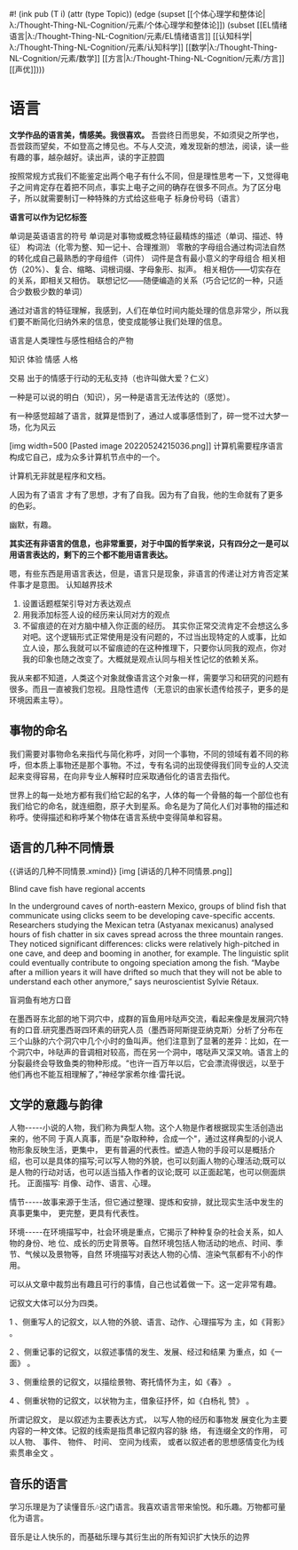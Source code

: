 #! (ink pub (T i) (attr (type Topic)) (edge (supset [[个体心理学和整体论|λ:/Thought-Thing-NL-Cognition/元素/个体心理学和整体论]]) (subset [[EL情绪语言|λ:/Thought-Thing-NL-Cognition/元素/EL情绪语言]] [[认知科学|λ:/Thought-Thing-NL-Cognition/元素/认知科学]] [[数学|λ:/Thought-Thing-NL-Cognition/元素/数学]] [[方言|λ:/Thought-Thing-NL-Cognition/元素/方言]] [[声优]])))


# 语言

 **文学作品的语言美，情感美。我很喜欢。** 
吾尝终日而思矣，不如须臾之所学也，吾尝跂而望矣，不如登高之博见也。不与人交流，难发现新的想法，阅读，读一些有趣的事，越杂越好。读出声，读的字正腔圆


按照常规方式我们不能鉴定出两个电子有什么不同，但是理性思考一下，又觉得电子之间肯定存在着把不同点，事实上电子之间的确存在很多不同点。为了区分电子，所以就需要制订一种特殊的方式给这些电子 标身份号码（语言）



 **语言可以作为记忆标签** 

单词是英语语言的符号
单词是对事物或概念特征最精炼的描述（单词、描述、特征）
构词法（化零为整、知一记十、合理推测）
零散的字母组合通过构词法自然的转化成自己最熟悉的字母组件（词件）
词件是含有最小意义的字母组合
相关相仿（20%）、复合、缩略、词根词缀、字母象形、拟声。
相关相仿——切实存在的关系，即相关又相仿。
联想记忆——随便编造的关系（巧合记忆的一种，只适合少数极少数的单词）


通过对语言的特征理解，我感到，人们在单位时间内能处理的信息非常少，所以我们要不断简化归纳外来的信息，使变成能够让我们处理的信息。

语言是人类理性与感性相结合的产物


知识 体验 情感 人格

交易 出于的情感于行动的无私支持（也许叫做大爱？仁义）



一种是可以说的明白（知识），另一种是语言无法传达的（感觉）。


有一种感觉超越了语言，就算是悟到了，通过人或事感悟到了，碎一觉不过大梦一场，化为风云

[img width=500 [Pasted image 20220524215036.png]]
计算机需要程序语言构成它自己，成为众多计算机节点中的一个。

计算机无非就是程序和文档。

人因为有了语言 才有了思想，才有了自我。因为有了自我，他的生命就有了更多的色彩。



幽默，有趣。


 **其实还有非语言的信息，也非常重要，对于中国的哲学来说，只有四分之一是可以用语言表达的，剩下的三个都不能用语言表达。** 



嗯，有些东西是用语言表达，但是，语言只是现象，非语言的传递让对方肯否定某件事才是意图。
认知越界技术
1. 设置话题框架引导对方表达观点
2. 用我添加标签人设的经历来认同对方的观点
3. 不留痕迹的在对方脑中植入你正面的经历。
其实你正常交流肯定不会想这么多对吧。这个逻辑形式正常使用是没有问题的，不过当出现特定的人或事，比如立人设，那么我就可以不留痕迹的在这种推理下，只要你认同我的观点，你对我的印象也随之改变了。大概就是观点认同与相关性记忆的依赖关系。


我从来都不知道，人类这个对象就像语言这个对象一样，需要学习和研究的问题有很多。而且一直被我们忽视。且隐性遗传（无意识的由家长遗传给孩子，更多的是环境因素主导）。



## 事物的命名

我们需要对事物命名来指代与简化称呼，对同一个事物，不同的领域有着不同的称呼，但本质上事物还是那个事物。不过，专有名词的出现使得我们同专业的人交流起来变得容易，在向非专业人解释时应采取通俗化的语言去指代。

世界上的每一处地方都有我们给它起的名字，人体的每一个骨骼的每一个部位也有我们给它的命名，就连细胞，原子大到星系。命名是为了简化人们对事物的描述和称呼。使得描述和称呼某个物体在语言系统中变得简单和容易。


## 语言的几种不同情景

{{讲话的几种不同情景.xmind}}
[img [讲话的几种不同情景.png]]



  

Blind cave fish have regional accents

In the underground caves of north-eastern Mexico, groups of blind fish that communicate using clicks seem to be developing cave-specific accents. Researchers studying the Mexican tetra (Astyanax mexicanus) analysed hours of fish chatter in six caves spread across the three mountain ranges. They noticed significant differences: clicks were relatively high-pitched in one cave, and deep and booming in another, for example. The linguistic split could eventually contribute to ongoing speciation among the fish. “Maybe after a million years it will have drifted so much that they will not be able to understand each other anymore,” says neuroscientist Sylvie Rétaux.

  

盲洞鱼有地方口音

在墨西哥东北部的地下洞穴中，成群的盲鱼用咔哒声交流，看起来像是发展洞穴特有的口音.研究墨西哥四环素的研究人员（墨西哥阿斯提亚纳克斯）分析了分布在三个山脉的六个洞穴中几个小时的鱼叫声。他们注意到了显著的差异：比如，在一个洞穴中，咔哒声的音调相对较高，而在另一个洞中，喀哒声又深又响。语言上的分裂最终会导致鱼类的物种形成。“也许一百万年以后，它会漂流得很远，以至于他们再也不能互相理解了，”神经学家希尔维·雷托说。




## 文学的意趣与韵律
人物-----小说的人物，我们称为典型人物。这个人物是作者根据现实生活创造出来的，他不同 于真人真事，而是"杂取种种，合成一个"，通过这样典型的小说人物形象反映生活，更集中， 更有普遍的代表性。塑造人物的手段可以是概括介绍，也可以是具体的描写;可以写人物的外貌，也可以刻画人物的心理活动;既可以是人物的行动对话，也可以适当插入作者的议论;既可 以正面起笔，也可以侧面烘托。 正面描写∶ 肖像、动作、语言、心理。 


情节-----故事来源于生活，但它通过整理、提炼和安排，就比现实生活中发生的真事更集中， 更完整，更具有代表性。 


环境-----在环境描写中，社会环境是重点，它揭示了种种复杂的社会关系，如人物的身份、地 位、成长的历史背景等。自然环境包括人物活动的地点、时间、季节、气候以及景物等，自然 环境描写对表达人物的心情、渲染气氛都有不小的作用。

  
可以从文章中裁剪出有趣且可行的事情，自己也试着做一下。这一定非常有趣。


记叙文大体可以分为四类。

1 、侧重写人的记叙文，以人物的外貌、语言、动作、心理描写为 主，如《背影》 。

2 、侧重记事的记叙文，以叙述事情的发生、发展、经过和结果 为重点，如《一面》 。

3 、侧重绘景的记叙文，以描绘景物、寄托情怀为主，如《春》 。

4 、侧重状物的记叙文，以状物为主，借象征抒怀，如《白杨礼 赞》 。

所谓记叙文， 是以叙述为主要表达方式， 以写人物的经历和事物发 展变化为主要内容的一种文体。记叙的线索是指贯串记叙内容的脉 络， 有连缀全文的作用， 可以人物、 事件、 物件、 时间、 空间为线索， 或者以叙述者的思想感情变化为线索贯串全文 。

## 音乐的语言

学习乐理是为了读懂音乐🎶这门语言。我喜欢语言带来愉悦。和乐趣。万物都可量化为语言。

音乐是让人快乐的，而基础乐理与其衍生出的所有知识扩大快乐的边界